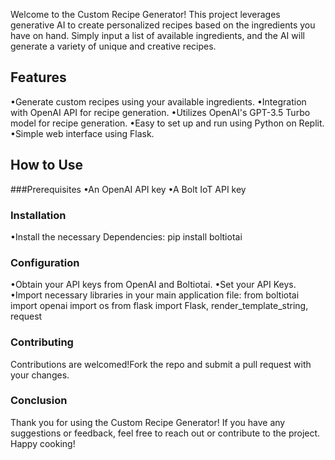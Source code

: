 Welcome to the Custom Recipe Generator! This project leverages generative AI to create personalized recipes based on the ingredients you have on hand. Simply input a list of available ingredients, and the AI will generate a variety of unique and creative recipes.

## Features
 •Generate custom recipes using your available ingredients.
 •Integration with OpenAI API for recipe generation.
 •Utilizes OpenAI's GPT-3.5 Turbo model for recipe generation.
 •Easy to set up and run using Python on Replit.
 •Simple web interface using Flask.
 
## How to Use

###Prerequisites
 •An OpenAI API key
 •A Bolt IoT API key

### Installation
 •Install the necessary Dependencies: pip install boltiotai

### Configuration
 •Obtain your API keys from OpenAI and Boltiotai.
 •Set your API Keys.
 •Import necessary libraries in your main application file:
 from boltiotai import openai
 import os
 from flask import Flask, render_template_string, request

 ### Contributing
 Contributions are welcomed!Fork the repo and submit a pull request with your changes.

 ### Conclusion
Thank you for using the Custom Recipe Generator! If you have any suggestions or feedback, feel free to reach out or contribute to the project. Happy cooking!

